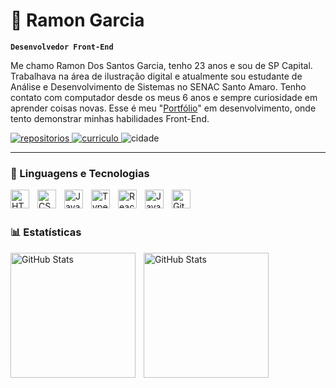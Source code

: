# 🧤 Ramon Garcia

**`Desenvolvedor Front-End`**

Me chamo Ramon Dos Santos Garcia, tenho 23 anos e sou de SP Capital. Trabalhava na área de ilustração digital e atualmente sou estudante de Análise e Desenvolvimento de Sistemas no SENAC Santo Amaro. Tenho contato com computador desde os meus 6 anos e sempre curiosidade em aprender coisas novas. Esse é meu "[Portfólio](https://ramonexe.com)" em desenvolvimento, onde tento demonstrar minhas habilidades Front-End.

<p align="left">
    <a href="https://github.com/ramonexe?tab=repositories">
        <img 
            alt="repositorios" 
            title="Meus Repositórios" 
            src="https://custom-icon-badges.demolab.com/badge/-Meus%20Repos-blue?style=for-the-badge&logoColor=white&logo=repo"
        />
    </a>
    <a href="https://ramonexe.com/cv.pdf">
        <img 
            alt="curriculo" 
            title="Baixar Currículo" 
            src="https://custom-icon-badges.demolab.com/badge/-Baixar%20CV-A73238?style=for-the-badge&logo=download&logoColor=white"
        />
    </a> 
    <a>
        <img 
            alt="cidade" 
            title="Cidade" 
            src="https://custom-icon-badges.demolab.com/badge/S%C3%A3o%20Paulo-BR-green?style=for-the-badge&logo=location&logoColor=white"
        />
    </a>
</p>

---

### 🤖 Linguagens e Tecnologias

<img 
    align="left" 
    alt="HTML"
    title="HTML" 
    width="30px" 
    style="padding-right: 10px;" 
    src="https://cdn.jsdelivr.net/gh/devicons/devicon@latest/icons/html5/html5-original.svg" 
/>
<img 
    align="left" 
    alt="CSS" 
    title="CSS"
    width="30px" 
    style="padding-right: 10px;" 
    src="https://cdn.jsdelivr.net/gh/devicons/devicon@latest/icons/css3/css3-original.svg" 
/>
<img 
    align="left" 
    alt="JavaScript" 
    title="JavaScript"
    width="30px" 
    style="padding-right: 10px;" 
    src="https://cdn.jsdelivr.net/gh/devicons/devicon@latest/icons/javascript/javascript-original.svg" 
/>
<img 
    align="left" 
    alt="TypeScript"
    title="TypeScript" 
    width="30px" 
    style="padding-right: 10px;" 
    src="https://cdn.jsdelivr.net/gh/devicons/devicon@latest/icons/typescript/typescript-original.svg" 
/>
<img 
    align="left" 
    alt="React"
    title="React" 
    width="30px" 
    style="padding-right: 10px;" 
    src="https://cdn.jsdelivr.net/gh/devicons/devicon@latest/icons/react/react-original.svg" 
/>
<img 
    align="left" 
    alt="Java" 
    title="Java"
    width="30px" 
    style="padding-right: 10px;" 
    src="https://cdn.jsdelivr.net/gh/devicons/devicon@latest/icons/java/java-original.svg" 
/>
<img 
    align="left" 
    alt="Git" 
    title="Git"
    width="30px" 
    style="padding-right: 10px;" 
    src="https://cdn.jsdelivr.net/gh/devicons/devicon@latest/icons/git/git-original.svg" 
/>

<br/>
<br/>

### 📊 Estatísticas

<p>
  <img 
    align="left" 
    alt="GitHub Stats" 
    height="200" 
    style="padding-right: 10px;" 
    src="https://github-readme-stats.vercel.app/api?username=ramonexe&show_icons=true&theme=tokyonight&locale=pt-br"
  />

<img 
      align="left" 
      alt="GitHub Stats" 
      height="200" 
      src="https://github-readme-stats.vercel.app/api/top-langs/?username=ramonexe&theme=tokyonight&layout=compact&custom_title=Tecnologias&langs_count=9" 
  />

</p>
